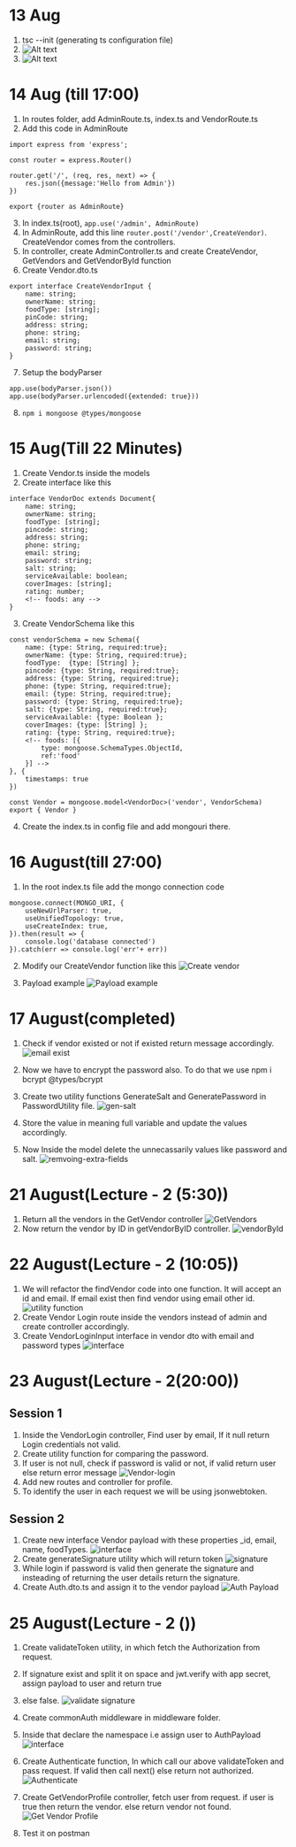 # 13 Aug

1. tsc --init (generating ts configuration file)
2. ![Alt text](./Screenshot%202023-08-13%20185339.png)
3. ![Alt text](image.png)

# 14 Aug (till 17:00)

1. In routes folder, add AdminRoute.ts, index.ts and VendorRoute.ts
2. Add this code in AdminRoute

```
import express from 'express';

const router = express.Router()

router.get('/', (req, res, next) => {
    res.json({message:'Hello from Admin'})
})

export {router as AdminRoute}
```

3. In index.ts(root), `app.use('/admin', AdminRoute)`
4. In AdminRoute, add this line `router.post('/vendor',CreateVendor)`. CreateVendor comes from the controllers.
5. In controller, create AdminController.ts and create CreateVendor, GetVendors and GetVendorById function
6. Create Vendor.dto.ts

```
export interface CreateVendorInput {
    name: string;
    ownerName: string;
    foodType: [string];
    pinCode: string;
    address: string;
    phone: string;
    email: string;
    password: string;
}
```

7. Setup the bodyParser

```
app.use(bodyParser.json())
app.use(bodyParser.urlencoded({extended: true}))
```

8. `npm i mongoose @types/mongoose`

# 15 Aug(Till 22 Minutes)

1. Create Vendor.ts inside the models
2. Create interface like this

```
interface VendorDoc extends Document{
    name: string;
    ownerName: string;
    foodType: [string];
    pincode: string;
    address: string;
    phone: string;
    email: string;
    password: string;
    salt: string;
    serviceAvailable: boolean;
    coverImages: [string];
    rating: number;
    <!-- foods: any -->
}
```

3. Create VendorSchema like this

```
const vendorSchema = new Schema({
    name: {type: String, required:true};
    ownerName: {type: String, required:true};
    foodType:  {type: [String] };
    pincode: {type: String, required:true};
    address: {type: String, required:true};
    phone: {type: String, required:true};
    email: {type: String, required:true};
    password: {type: String, required:true};
    salt: {type: String, required:true};
    serviceAvailable: {type: Boolean };
    coverImages: {type: [String] };
    rating: {type: String, required:true};
    <!-- foods: [{
        type: mongoose.SchemaTypes.ObjectId,
        ref:'food'
    }] -->
}, {
    timestamps: true
})

const Vendor = mongoose.model<VendorDoc>('vendor', VendorSchema)
export { Vendor }
```

4. Create the index.ts in config file and add mongouri there.

# 16 August(till 27:00)

1. In the root index.ts file add the mongo connection code

```
mongoose.connect(MONGO_URI, {
    useNewUrlParser: true,
    useUnifiedTopology: true,
    useCreateIndex: true,
}).then(result => {
    console.log('database connected')
}).catch(err => console.log('err'+ err))
```

2. Modify our CreateVendor function like this
   ![Create vendor](image-2.png)

3. Payload example
   ![Payload example](image-1.png)

# 17 August(completed)

1. Check if vendor existed or not if existed return message accordingly.
   ![email exist](image-3.png)

2. Now we have to encrypt the password also. To do that we use npm i bcrypt @types/bcrypt
3. Create two utility functions GenerateSalt and GeneratePassword in PasswordUtility file.
   ![gen-salt](image-4.png)

4. Store the value in meaning full variable and update the values accordingly.
5. Now Inside the model delete the unnecassarily values like password and salt.
   ![remvoing-extra-fields](image-5.png)

# 21 August(Lecture - 2 (5:30))

1. Return all the vendors in the GetVendor controller
   ![GetVendors](image-6.png)
2. Now return the vendor by ID in getVendorByID controller.
   ![vendorById](image-7.png)

# 22 August(Lecture - 2 (10:05))

1. We will refactor the findVendor code into one function. It will accept an id and email. If email exist then find vendor using email other id.
   ![utility function](image-8.png)
2. Create Vendor Login route inside the vendors instead of admin and create controller accordingly.
3. Create VendorLoginInput interface in vendor dto with email and password types
   ![interface](image-9.png)

# 23 August(Lecture - 2(20:00))

## Session 1

1. Inside the VendorLogin controller, Find user by email, If it null return Login credentials not valid.
2. Create utility function for comparing the password.
3. If user is not null, check if password is valid or not, if valid return user else return error message
   ![Vendor-login](image-8.png)
4. Add new routes and controller for profile.
5. To identify the user in each request we will be using jsonwebtoken.

## Session 2

1. Create new interface Vendor payload with these properties \_id, email, name, foodTypes.
   ![interface](image-9.png)
2. Create generateSignature utility which will return token
   ![signature](image-10.png)
3. While login if password is valid then generate the signature and insteading of returning the user details return the signature.
4. Create Auth.dto.ts and assign it to the vendor payload
   ![Auth Payload](image-11.png)

# 25 August(Lecture - 2 ())

1. Create validateToken utility, in which fetch the Authorization from request.
2. If signature exist and split it on space and jwt.verify with app secret, assign payload to user and return true
3. else false.
   ![validate signature](image-12.png)

4. Create commonAuth middleware in middleware folder.
5. Inside that declare the namespace i.e assign user to AuthPayload
   ![interface](image-13.png)
6. Create Authenticate function, In which call our above validateToken and pass request. If valid then call next() else return not authorized.
   ![Authenticate](image-14.png)
7. Create GetVendorProfile controller, fetch user from request. if user is true then return the vendor. else return vendor not found.
![Get Vendor Profile](image-15.png)
8. Test it on postman